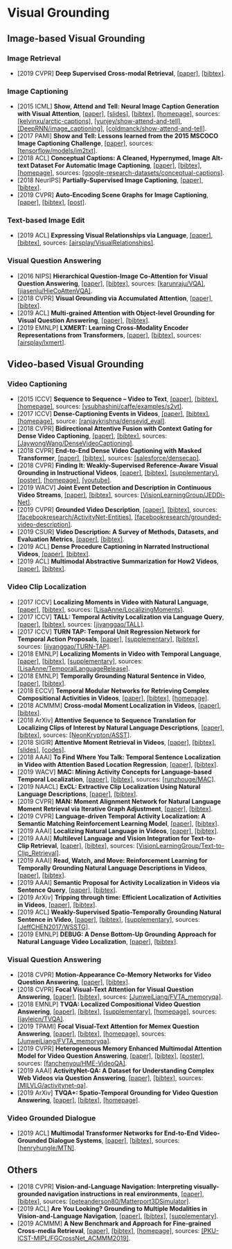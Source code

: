 # Visual Grounding

## Image-based Visual Grounding
### Image Retrieval
- [2019 CVPR] **Deep Supervised Cross-modal Retrieval**, [[paper]](http://openaccess.thecvf.com/content_CVPR_2019/papers/Zhen_Deep_Supervised_Cross-Modal_Retrieval_CVPR_2019_paper.pdf), [[bibtex]](/Bibtex/Deep%20Supervised%20Cross-modal%20Retrieval.bib).

### Image Captioning
- [2015 ICML] **Show, Attend and Tell: Neural Image Caption Generation with Visual Attention**, [[paper]](https://arxiv.org/pdf/1502.03044.pdf), [[slides]](http://www.cs.toronto.edu/~fidler/slides/2017/CSC2539/Katherine_slides.pdf), [[bibtex]](/Bibtex/Neural%20Image%20Caption%20Generation%20with%20Visual%20Attention.bib),  [[homepage]](http://kelvinxu.github.io/projects/capgen.html), sources: [[kelvinxu/arctic-captions]](https://github.com/kelvinxu/arctic-captions), [[yunjey/show-attend-and-tell]](https://github.com/yunjey/show-attend-and-tell), [[DeepRNN/image_captioning]](https://github.com/DeepRNN/image_captioning), [[coldmanck/show-attend-and-tell]](https://github.com/coldmanck/show-attend-and-tell).
- [2017 PAMI] **Show and Tell: Lessons learned from the 2015 MSCOCO Image Captioning Challenge**, [[paper]](https://arxiv.org/abs/1609.06647.pdf), sources: [[tensorflow/models/im2txt]](https://github.com/tensorflow/models/tree/master/research/im2txt).
- [2018 ACL] **Conceptual Captions: A Cleaned, Hypernymed, Image Alt-text Dataset For Automatic Image Captioning**, [[paper]](http://aclweb.org/anthology/P18-1238), [[bibtex]](/Bibtex/Conceptual%20Captions%20-%20A%20Cleaned%20Hypernymed%20Image%20Alt-text%20Dataset%20For%20Automatic%20Image%20Captioning.bib), [[homepage]](https://ai.google.com/research/ConceptualCaptions), sources: [[google-research-datasets/conceptual-captions]](https://github.com/google-research-datasets/conceptual-captions).
- [2018 NeurIPS] **Partially-Supervised Image Captioning**, [[paper]](https://papers.nips.cc/paper/7458-partially-supervised-image-captioning.pdf), [[bibtex]](/Bibtex/Partially-Supervised%20Image%20Captioning.bib).
- [2019 CVPR] **Auto-Encoding Scene Graphs for Image Captioning**, [[paper]](http://openaccess.thecvf.com/content_CVPR_2019/papers/Yang_Auto-Encoding_Scene_Graphs_for_Image_Captioning_CVPR_2019_paper.pdf), [[bibtex]](/Bibtex/Auto-Encoding%20Scene%20Graphs%20for%20Image%20Captioning.bib), [[post]](https://zhuanlan.zhihu.com/p/41200392).

### Text-based Image Edit
- [2019 ACL] **Expressing Visual Relationships via Language**, [[paper]](https://www.aclweb.org/anthology/P19-1182.pdf), [[bibtex]](/Bibtex/Expressing%20Visual%20Relationships%20via%20Language.bib), sources: [[airsplay/VisualRelationships]](https://github.com/airsplay/VisualRelationships).

### Visual Question Answering
- [2016 NIPS] **Hierarchical Question-Image Co-Attention for Visual Question Answering**, [[paper]](https://arxiv.org/pdf/1606.00061), [[bibtex]](/Bibtex/Hierarchical%20Question-Image%20Co-Attention%20for%20Visual%20Question%20Answering.bib), sources: [[karunraju/VQA]](https://github.com/karunraju/VQA), [[jiasenlu/HieCoAttenVQA]](https://github.com/jiasenlu/HieCoAttenVQA).
- [2018 CVPR] **Visual Grounding via Accumulated Attention**, [[paper]](http://openaccess.thecvf.com/content_cvpr_2018/papers/Deng_Visual_Grounding_via_CVPR_2018_paper.pdf), [[bibtex]](/Bibtex/Visual%20Grounding%20via%20Accumulated%20Attention.bib).
- [2019 ACL] **Multi-grained Attention with Object-level Grounding for Visual Question Answering**, [[paper]](https://www.aclweb.org/anthology/P19-1349.pdf), [[bibtex]](/Bibtex/Multi-grained%20Attention%20with%20Object-level%20Grounding%20for%20Visual%20Question%20Answering.bib).
- [2019 EMNLP] **LXMERT: Learning Cross-Modality Encoder Representations from Transformers**, [[paper]](https://www.aclweb.org/anthology/D19-1514.pdf), [[bibtex]](/Bibtex/LXMERT%20-%20Learning%20Cross-Modality%20Encoder%20Representations%20from%20Transformers.bib), sources: [[airsplay/lxmert]](https://github.com/airsplay/lxmert).


## Video-based Visual Grounding
### Video Captioning
- [2015 ICCV] **Sequence to Sequence – Video to Text**, [[paper]](http://www.cs.utexas.edu/users/ml/papers/venugopalan.iccv15.pdf), [[bibtex]](/Bibtex/Sequence%20to%20Sequence%20–%20Video%20to%20Text.bib), [[homepage]](https://vsubhashini.github.io/s2vt.html), sources: [[vsubhashini/caffe/examples/s2vt]](https://github.com/vsubhashini/caffe/tree/recurrent/examples/s2vt).
- [2017 ICCV] **Dense-Captioning Events in Videos**, [[paper]](https://arxiv.org/pdf/1705.00754.pdf), [[bibtex]](/Bibtex/Dense-Captioning%20Events%20in%20Videos.bib), [[homepage]](https://cs.stanford.edu/people/ranjaykrishna/densevid/), source: [[ranjaykrishna/densevid_eval]](https://github.com/ranjaykrishna/densevid_eval).
- [2018 CVPR] **Bidirectional Attentive Fusion with Context Gating for Dense Video Captioning**, [[paper]](https://arxiv.org/pdf/1804.00100.pdf), [[bibtex]](/Bibtex/Bidirectional%20Attentive%20Fusion%20with%20Context%20Gating%20for%20Dense%20Video%20Captioning.bib), sources: [[JaywongWang/DenseVideoCaptioning]](https://github.com/JaywongWang/DenseVideoCaptioning).
- [2018 CVPR] **End-to-End Dense Video Captioning with Masked Transformer**, [[paper]](http://openaccess.thecvf.com/content_cvpr_2018/papers/Zhou_End-to-End_Dense_Video_CVPR_2018_paper.pdf), [[bibtex]](/Bibtex/End-to-End%20Dense%20Video%20Captioning%20with%20Masked%20Transformer.bib), sources: [[salesforce/densecap]](https://github.com/salesforce/densecap).
- [2018 CVPR] **Finding It: Weakly-Supervised Reference-Aware Visual Grounding in Instructional Videos**, [[paper]](http://vision.stanford.edu/pdf/huang-buch-2018cvpr), [[bibtex]](/Bibtex/Finding%20It%20-%20Weakly-Supervised%20Reference-Aware%20Visual%20Grounding%20in%20Instructional%20Videos.bib), [[supplementary]](https://finding-it.github.io/finding-it-suppmat.pdf), [[poster]](https://drive.google.com/file/d/1uvnw6VDn0r1nS3ePyFKaCbEx5GZw1ZEy/view), [[homepage]](https://finding-it.github.io), [[youtube]](https://www.youtube.com/watch?v=GBo4sFNzhtU&feature=youtu.be&t=1366).
- [2019 WACV] **Joint Event Detection and Description in Continuous Video Streams**, [[paper]](http://www.boyangli.co/paper/huijuanxu-wacv-2019.pdf), [[bibtex]](/Bibtex/Joint%20Event%20Detection%20and%20Description%20in%20Continuous%20Video%20Streams.bib), sources: [[VisionLearningGroup/JEDDi-Net]](https://github.com/VisionLearningGroup/JEDDi-Net).
- [2019 CVPR] **Grounded Video Description**, [[paper]](http://openaccess.thecvf.com/content_CVPR_2019/papers/Zhou_Grounded_Video_Description_CVPR_2019_paper.pdf), [[bibtex]](/Bibtex/Grounded%20Video%20Description.bib), sources: [[facebookresearch/ActivityNet-Entities]](https://github.com/facebookresearch/ActivityNet-Entities), [[facebookresearch/grounded-video-description]](https://github.com/facebookresearch/grounded-video-description).
- [2019 CSUR] **Video Description: A Survey of Methods, Datasets, and Evaluation Metrics**, [[paper]](https://arxiv.org/pdf/1806.00186.pdf), [[bibtex]](/Bibtex/Video%20Description%20-%20A%20Survey%20of%20Methods%20Datasets%20and%20Evaluation%20Metrics.bib).
- [2019 ACL] **Dense Procedure Captioning in Narrated Instructional Videos**, [[paper]](https://www.aclweb.org/anthology/P19-1641.pdf), [[bibtex]](/Bibtex/Dense%20Procedure%20Captioning%20in%20Narrated%20Instructional%20Videos.bib).
- [2019 ACL] **Multimodal Abstractive Summarization for How2 Videos**, [[paper]](https://www.aclweb.org/anthology/P19-1659.pdf), [[bibtex]](/Bibtex/Multimodal%20Abstractive%20Summarization%20for%20How2%20Videos.bib).

### Video Clip Localization
- [2017 ICCV] **Localizing Moments in Video with Natural Language**, [[paper]](https://people.eecs.berkeley.edu/~lisa_anne/didemo/paper_arxiv.pdf), [[bibtex]](/Bibtex/Localizing%20Moments%20in%20Video%20with%20Natural%20Language.bib), sources: [[LisaAnne/LocalizingMoments]](https://github.com/LisaAnne/LocalizingMoments).
- [2017 ICCV] **TALL: Temporal Activity Localization via Language Query**, [[paper]](http://openaccess.thecvf.com/content_ICCV_2017/papers/Gao_TALL_Temporal_Activity_ICCV_2017_paper.pdf), [[bibtex]](/Bibtex/TALL%20-%20Temporal%20Activity%20Localization%20via%20Language%20Query.bib), sources: [[jiyanggao/TALL]](https://github.com/jiyanggao/TALL).
- [2017 ICCV] **TURN TAP: Temporal Unit Regression Network for Temporal Action Proposals**, [[paper]](https://arxiv.org/pdf/1703.06189.pdf), [[supplementary]](http://openaccess.thecvf.com/content_ICCV_2017/supplemental/Gao_TURN_TAP_Temporal_ICCV_2017_supplemental.pdf), [[bibtex]](/Bibtex/TURN%20TAP%20-%20Temporal%20Unit%20Regression%20Network%20for%20Temporal%20Action%20Proposals.bib), sources: [[jiyanggao/TURN-TAP]](https://github.com/jiyanggao/TURN-TAP).
- [2018 EMNLP] **Localizing Moments in Video with Temporal Language**, [[paper]](https://www.aclweb.org/anthology/D18-1168.pdf), [[bibtex]](/Bibtex/Localizing%20Moments%20in%20Video%20with%20Temporal%20Language.bib), [[supplementary]](https://www.aclweb.org/anthology/attachments/D18-1168.Attachment.pdf), sources: [[LisaAnne/TemporalLanguageRelease]](https://github.com/LisaAnne/TemporalLanguageRelease).
- [2018 EMNLP] **Temporally Grounding Natural Sentence in Video**, [[paper]](https://www.aclweb.org/anthology/D18-1015.pdf), [[bibtex]](/Bibtex/Temporally%20Grounding%20Natural%20Sentence%20in%20Video.bib).
- [2018 ECCV] **Temporal Modular Networks for Retrieving Complex Compositional Activities in Videos**, [[paper]](http://openaccess.thecvf.com/content_ECCV_2018/papers/Bingbin_Liu_Temporal_Modular_Networks_ECCV_2018_paper.pdf), [[bibtex]](/Bibtex/Temporal%20Modular%20Networks%20for%20Retrieving%20Complex%20Compositional%20Activities%20in%20Videos.bib), [[homepage]](https://clarabing.github.io/tmn/).
- [2018 ACMMM] **Cross-modal Moment Localization in Videos**, [[paper]](https://liqiangnie.github.io/paper/p843-liu.pdf), [[bibtex]](/Bibtex/Cross-modal%20Moment%20Localization%20in%20Videos.bib).
- [2018 ArXiv] **Attentive Sequence to Sequence Translation for Localizing Clips of Interest by Natural Language Descriptions**, [[paper]](https://arxiv.org/pdf/1808.08803.pdf), [[bibtex]](/Bibtex/Attentive%20Sequence%20to%20Sequence%20Translation%20for%20Localizing%20Clips%20of%20Interest%20by%20Natural%20Language%20Descriptions.bib), sources: [[NeonKrypton/ASST]](https://github.com/NeonKrypton/ASST).
- [2018 SIGIR] **Attentive Moment Retrieval in Videos**, [[paper]](http://staff.ustc.edu.cn/~hexn/papers/sigir18-video-retrieval.pdf), [[bibtex]](/Bibtex/Attentive%20Moment%20Retrieval%20in%20Videos.bib), [[slides]](https://pdfs.semanticscholar.org/5dc8/f69ad9404ed9e8d2318dca19f4eb534440a5.pdf), [[codes]](https://sigir2018.wixsite.com/acrn).
- [2018 AAAI] **To Find Where You Talk: Temporal Sentence Localization in Video with Attention Based Location Regression**, [[paper]](https://arxiv.org/pdf/1804.07014.pdf), [[bibtex]](/Bibtex/To%20Find%20Where%20You%20Talk%20-%20Temporal%20Sentence%20Localization%20in%20Video%20with%20Attention%20Based%20Location%20Regression.bib).
- [2019 WACV] **MAC: Mining Activity Concepts for Language-based Temporal Localization**, [[paper]](https://arxiv.org/pdf/1811.08925.pdf), [[bibtex]](/Bibtex/MAC%20-%20Mining%20Activity%20Concepts%20for%20Language-based%20Temporal%20Localization.bib), sources: [[runzhouge/MAC]](https://github.com/runzhouge/MAC).
- [2019 NAACL] **ExCL: Extractive Clip Localization Using Natural Language Descriptions**, [[paper]](https://www.aclweb.org/anthology/N19-1198.pdf), [[bibtex]](/Bibtex/ExCL%20-%20Extractive%20Clip%20Localization%20Using%20Natural%20Language%20Descriptions.bib).
- [2019 CVPR] **MAN: Moment Alignment Network for Natural Language Moment Retrieval via Iterative Graph Adjustment**, [[paper]](http://openaccess.thecvf.com/content_CVPR_2019/papers/Zhang_MAN_Moment_Alignment_Network_for_Natural_Language_Moment_Retrieval_via_CVPR_2019_paper.pdf), [[bibtex]](/Bibtex/MAN%20-%20Moment%20Alignment%20Network%20for%20Natural%20Language%20Moment%20Retrieval%20via%20Iterative%20Graph%20Adjustment.bib).
- [2019 CVPR] **Language-driven Temporal Activity Localization: A Semantic Matching Reinforcement Learning Model**, [[paper]](http://openaccess.thecvf.com/content_CVPR_2019/papers/Wang_Language-Driven_Temporal_Activity_Localization_A_Semantic_Matching_Reinforcement_Learning_Model_CVPR_2019_paper.pdf), [[bibtex]](/Bibtex/Language-driven%20Temporal%20Activity%20Localization%20-%20A%20Semantic%20Matching%20Reinforcement%20Learning%20Model.bib).
- [2019 AAAI] **Localizing Natural Language in Videos**, [[paper]](http://forestlinma.com/welcome_files/Jingyuan_Chen_Localizing_Natural_Language_In_Videos_AAAI_2019.pdf), [[bibtex]](/Bibtex/Localizing%20Natural%20Language%20in%20Videos.bib).
- [2019 AAAI] **Multilevel Language and Vision Integration for Text-to-Clip Retrieval**, [[paper]](https://arxiv.org/pdf/1804.05113.pdf), [[bibtex]](/Bibtex/Multilevel%20Language%20and%20Vision%20Integration%20for%20Text-to-Clip%20Retrieval.bib), sources: [[VisionLearningGroup/Text-to-Clip_Retrieval]](https://github.com/VisionLearningGroup/Text-to-Clip_Retrieval).
- [2019 AAAI] **Read, Watch, and Move: Reinforcement Learning for Temporally Grounding Natural Language Descriptions in Videos**, [[paper]](https://arxiv.org/pdf/1901.06829.pdf), [[bibtex]](/Bibtex/Read%20Watch%20and%20Move%20-%20Reinforcement%20Learning%20for%20Temporally%20Grounding%20Natural%20Language%20Descriptions%20in%20Videos.bib).
- [2019 AAAI] **Semantic Proposal for Activity Localization in Videos via Sentence Query**, [[paper]](https://pdfs.semanticscholar.org/8548/d5a93869a5a4c808f5e81742f59f848c718c.pdf?_ga=2.88458585.398432507.1574674952-963912669.1574674952), [[bibtex]](/Bibtex/Semantic%20Proposal%20for%20Activity%20Localization%20in%20Videos%20via%20Sentence%20Query.bib).
- [2019 ArXiv] **Tripping through time: Efficient Localization of Activities in Videos**, [[paper]](https://arxiv.org/pdf/1904.09936.pdf), [[bibtex]](/Bibtex/Tripping%20through%20time%20-%20Efficient%20Localization%20of%20Activities%20in%20Videos.bib).
- [2019 ACL] **Weakly-Supervised Spatio-Temporally Grounding Natural Sentence in Video**, [[paper]](https://www.aclweb.org/anthology/P19-1183), [[bibtex]](/Bibtex/Weakly-Supervised%20Spatio-Temporally%20Grounding%20Natural%20Sentence%20in%20Video.bib), [[supplementary]](https://www.aclweb.org/anthology/attachments/P19-1183.Supplementary.pdf), sources: [[JeffCHEN2017/WSSTG]](https://github.com/JeffCHEN2017/WSSTG).
- [2019 EMNLP] **DEBUG: A Dense Bottom-Up Grounding Approach for Natural Language Video Localization**, [[paper]](https://www.aclweb.org/anthology/D19-1518.pdf), [[bibtex]](/Bibtex/DEBUG%20-%20A%20Dense%20Bottom-Up%20Grounding%20Approach%20for%20Natural%20Language%20Video%20Localization.bib).

### Visual Question Answering
- [2018 CVPR] **Motion-Appearance Co-Memory Networks for Video Question Answering**, [[paper]](http://openaccess.thecvf.com/content_cvpr_2018/papers/Gao_Motion-Appearance_Co-Memory_Networks_CVPR_2018_paper.pdf), [[bibtex]](/Bibtex/Motion-Appearance%20Co-Memory%20Networks%20for%20Video%20Question%20Answering.bib).
- [2018 CVPR] **Focal Visual-Text Attention for Visual Question Answering**, [[paper]](http://openaccess.thecvf.com/content_cvpr_2018/papers/Liang_Focal_Visual-Text_Attention_CVPR_2018_paper.pdf), [[bibtex]](/Bibtex/Focal%20Visual-Text%20Attention%20for%20Visual%20Question%20Answering.bib), sources: [[JunweiLiang/FVTA_memoryqa]](https://github.com/JunweiLiang/FVTA_memoryqa).
- [2018 EMNLP] **TVQA: Localized Compositional Video Question Answering**, [[paper]](https://www.aclweb.org/anthology/D18-1167.pdf), [[bibtex]](/Bibtex/TVQA%20-%20Localized%20Compositional%20Video%20Question%20Answering.bib), [[supplementary]](https://www.aclweb.org/anthology/attachments/D18-1167.Attachment.pdf), [[homepage]](http://tvqa.cs.unc.edu), sources: [[jayleicn/TVQA]](https://github.com/jayleicn/TVQA).
- [2019 TPAMI] **Focal Visual-Text Attention for Memex Question Answering**, [[paper]](http://llcao.net/paper/MemexQA_TPAMI.pdf), [[bibtex]](/Bibtex/Focal%20Visual-Text%20Attention%20for%20Memex%20Question%20Answering.bib), [[homepage]](https://memexqa.cs.cmu.edu), sources: [[JunweiLiang/FVTA_memoryqa]](https://github.com/JunweiLiang/FVTA_memoryqa).
- [2019 CVPR] **Heterogeneous Memory Enhanced Multimodal Attention Model for Video Question Answering**, [[paper]](http://openaccess.thecvf.com/content_CVPR_2019/papers/Fan_Heterogeneous_Memory_Enhanced_Multimodal_Attention_Model_for_Video_Question_Answering_CVPR_2019_paper.pdf), [[bibtex]](/Bibtex/Heterogeneous%20Memory%20Enhanced%20Multimodal%20Attention%20Model%20for%20Video%20Question%20Answering.bib), [[poster]](http://homes.sice.indiana.edu/fan6/docs/cvpr19_videoqa.pdf), sources: [[fanchenyou/HME-VideoQA]](https://github.com/fanchenyou/HME-VideoQA).
- [2019 AAAI] **ActivityNet-QA: A Dataset for Understanding Complex Web Videos via Question Answering**, [[paper]](https://arxiv.org/pdf/1906.02467.pdf), [[bibtex]](/Bibtex/ActivityNet-QA%20-%20A%20Dataset%20for%20Understanding%20Complex%20Web%20Videos%20via%20Question%20Answering.bib), sources: [[MILVLG/activitynet-qa]](https://github.com/MILVLG/activitynet-qa).
- [2019 ArXiv] **TVQA+: Spatio-Temporal Grounding for Video Question Answering**, [[paper]](https://arxiv.org/pdf/1904.11574.pdf), [[bibtex]](/Bibtex/TVQA+%20-%20Spatio-Temporal%20Grounding%20for%20Video%20Question%20Answering.bib), [[homepage]](http://tvqa.cs.unc.edu).

### Video Grounded Dialogue
- [2019 ACL] **Multimodal Transformer Networks for End-to-End Video-Grounded Dialogue Systems**, [[paper]](https://www.aclweb.org/anthology/P19-1564.pdf), [[bibtex]](/Bibtex/Multimodal%20Transformer%20Networks%20for%20End-to-End%20Video-Grounded%20Dialogue%20Systems.bib), sources: [[henryhungle/MTN]](https://github.com/henryhungle/MTN).


## Others
- [2018 CVPR] **Vision-and-Language Navigation: Interpreting visually-grounded navigation instructions in real environments**, [[paper]](http://openaccess.thecvf.com/content_cvpr_2018/papers/Anderson_Vision-and-Language_Navigation_Interpreting_CVPR_2018_paper.pdf), [[bibtex]](/Bibtex/Vision-and-Language%20Navigation.bib), sources: [[peteanderson80/Matterport3DSimulator]](https://github.com/peteanderson80/Matterport3DSimulator).
- [2019 ACL] **Are You Looking? Grounding to Multiple Modalities in Vision-and-Language Navigation**, [[paper]](https://www.aclweb.org/anthology/P19-1655.pdf), [[bibtex]](/Bibtex/Are%20You%20Looking%20Grounding%20to%20Multiple%20Modalities%20in%20Vision-and-Language%20Navigation.bib), [[supplementary]](https://www.aclweb.org/anthology/attachments/P19-1655.Supplementary.pdf).
- [2019 ACMMM] **A New Benchmark and Approach for Fine-grained Cross-media Retrieval**, [[paper]](https://arxiv.org/pdf/1907.04476.pdf), [[bibtex]](/Bibtex/A%20New%20Benchmark%20and%20Approach%20for%20Fine-grained%20Cross-media%20Retrieval.bib), [[homepage]](http://59.108.48.34/tiki/FGCrossNet/), sources: [[PKU-ICST-MIPL/FGCrossNet_ACMMM2019]](https://github.com/PKU-ICST-MIPL/FGCrossNet_ACMMM2019).